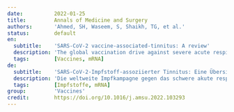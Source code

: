 ```yaml
---
date:          2022-01-25
title:         Annals of Medicine and Surgery
authors:       'Ahmed, SH, Waseem, S, Shaikh, TG, et al.'
status:        default
en:
  subtitle:    'SARS-CoV-2 vaccine-associated-tinnitus: A review'
  description: 'The global vaccination drive against severe acute respiratory syndrome coronavirus-2 is being pursued at a historic pace. Unexpected adverse effects have been reported following vaccination, including thrombotic thrombocytopenia, myocarditis, amongst others. More recently, some cases of tinnitus are reported post-vaccination. According to the Vaccine Adverse Events Reporting System (VAERS), 12,247 cases of coronavirus post-vaccination tinnitus have been reported till September 14, 2021. To the best of our knowledge, this is the first review evaluating any otologic manifestation following vaccine administration and aims to evaluate the potential pathophysiology, clinical approach, and treatment. Although the incidence is infrequent, there is a need to understand the precise mechanisms and treatment for vaccine-associated-tinnitus.'
  tags:        [Vaccines, mRNA]
de:
  subtitle:    'SARS-CoV-2-Impfstoff-assoziierter Tinnitus: Eine Übersicht'
  description: 'Die weltweite Impfkampagne gegen das schwere akute respiratorische Syndrom Coronavirus-2 wird in historischem Tempo fortgesetzt. Nach der Impfung wurden unerwartete unerwünschte Wirkungen gemeldet, darunter thrombotische Thrombozytopenie und Myokarditis. In jüngerer Zeit wurden einige Fälle von Tinnitus nach der Impfung gemeldet. Nach Angaben des Vaccine Adverse Events Reporting System (VAERS) wurden bis zum 14. September 2021 12.247 Fälle von Tinnitus nach einer Coronavirus-Impfung gemeldet. Nach unserem Kenntnisstand ist dies die erste Übersichtsarbeit, die sich mit einer otologischen Manifestation nach Impfstoffverabreichung befasst und darauf abzielt, die mögliche Pathophysiologie, den klinischen Ansatz und die Behandlung zu bewerten. Obwohl die Inzidenz selten ist, besteht die Notwendigkeit, die genauen Mechanismen und die Behandlung von impfstoffassoziiertem Tinnitus zu verstehen.' 
  tags:        [Impfstoffe, mRNA]
group:         'Vaccines'
credit:        https://doi.org/10.1016/j.amsu.2022.103293
---
```

